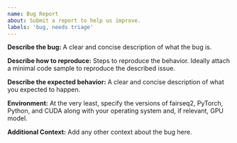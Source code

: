 ```yaml
---
name: Bug Report
about: Submit a report to help us improve.
labels: 'bug, needs triage'
---
```


**Describe the bug:**
A clear and concise description of what the bug is.

**Describe how to reproduce:**
Steps to reproduce the behavior. Ideally attach a minimal code sample to reproduce the described issue.

**Describe the expected behavior:**
A clear and concise description of what you expected to happen.

**Environment:**
At the very least, specify the versions of fairseq2, PyTorch, Python, and CUDA along with your operating system and, if relevant, GPU model.

**Additional Context:**
Add any other context about the bug here.
